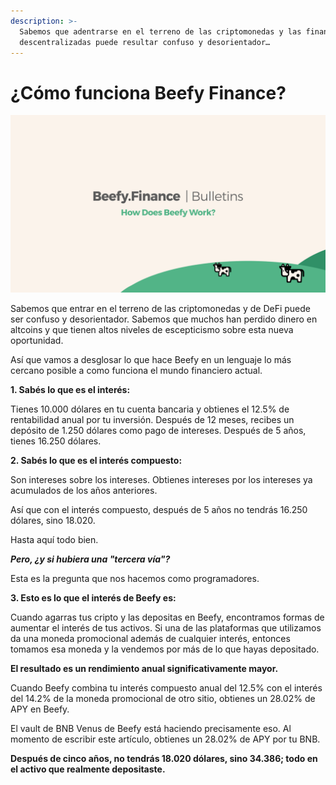 ```yaml
---
description: >-
  Sabemos que adentrarse en el terreno de las criptomonedas y las finanzas
  descentralizadas puede resultar confuso y desorientador…
---
```


# ¿Cómo funciona Beefy Finance?

![](../../.gitbook/assets/bulletin-how-does-beefy-finance-work.png)

Sabemos que entrar en el terreno de las criptomonedas y de DeFi puede ser confuso y desorientador. Sabemos que muchos han perdido dinero en altcoins y que tienen altos niveles de escepticismo sobre esta nueva oportunidad.

Así que vamos a desglosar lo que hace Beefy en un lenguaje lo más cercano posible a como funciona el mundo financiero actual.

**1. Sabés lo que es el interés:**

Tienes 10.000 dólares en tu cuenta bancaria y obtienes el 12.5% de rentabilidad anual por tu inversión. Después de 12 meses, recibes un depósito de 1.250 dólares como pago de intereses. Después de 5 años, tienes 16.250 dólares.

**2. Sabés lo que es el interés compuesto:**

Son intereses sobre los intereses. Obtienes intereses por los intereses ya acumulados de los años anteriores.

Así que con el interés compuesto, después de 5 años no tendrás 16.250 dólares, sino 18.020.

Hasta aquí todo bien.

_**Pero, ¿y si hubiera una "tercera vía"?**_

Esta es la pregunta que nos hacemos como programadores.

**3. Esto es lo que el interés de Beefy es:**

Cuando agarras tus cripto y las depositas en Beefy, encontramos formas de aumentar el interés de tus activos. Si una de las plataformas que utilizamos da una moneda promocional además de cualquier interés, entonces tomamos esa moneda y la vendemos por más de lo que hayas depositado.

**El resultado es un rendimiento anual significativamente mayor.**

Cuando Beefy combina tu interés compuesto anual del 12.5% con el interés del 14.2% de la moneda promocional de otro sitio, obtienes un 28.02% de APY en Beefy.

El vault de BNB Venus de Beefy está haciendo precisamente eso. Al momento de escribir este artículo, obtienes un 28.02% de APY por tu BNB.

**Después de cinco años, no tendrás 18.020 dólares, sino 34.386; todo en el activo que realmente depositaste.**
